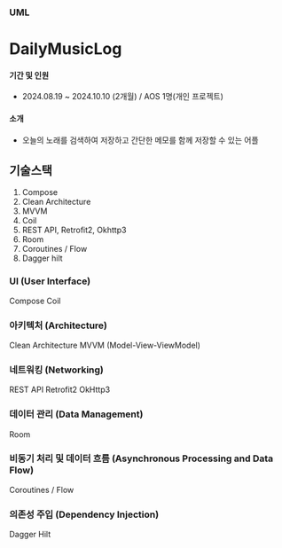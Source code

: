 ### UML

# DailyMusicLog
#### 기간 및 인원
- 2024.08.19 ~ 2024.10.10 (2개월)  /  AOS 1명(개인 프로젝트)

#### 소개
- 오늘의 노래를 검색하여 저장하고 간단한 메모를 함께 저장할 수 있는 어플

## 기술스택
1. Compose
2. Clean Architecture
3. MVVM
4. Coil
5. REST API, Retrofit2, Okhttp3
6. Room
7. Coroutines / Flow
8. Dagger hilt

### UI (User Interface)
Compose
Coil

### 아키텍처 (Architecture)
Clean Architecture
MVVM (Model-View-ViewModel)

### 네트워킹 (Networking)
REST API
Retrofit2
OkHttp3

### 데이터 관리 (Data Management)
Room

### 비동기 처리 및 데이터 흐름 (Asynchronous Processing and Data Flow)
Coroutines / Flow

### 의존성 주입 (Dependency Injection)
Dagger Hilt



